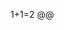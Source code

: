 <script type="text/javascript" src="https://cdn.mathjax.org/mathjax/latest/MathJax.js?config=TeX-AMS_HTML"></script>

 1+1=2 @@

<!--stackedit_data:
eyJoaXN0b3J5IjpbLTE0ODI2MjE4OTVdfQ==
-->
